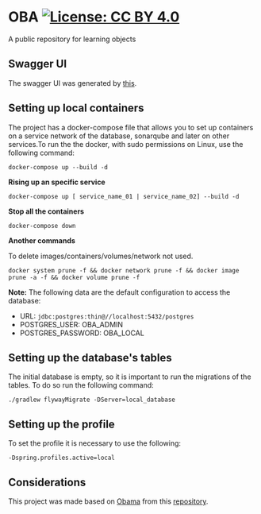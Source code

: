 # OBA [![License: CC BY 4.0](https://img.shields.io/badge/License-CC_BY_4.0-lightgrey.svg)](https://creativecommons.org/licenses/by/4.0/)
A public repository for learning objects

## Swagger UI

The swagger UI was generated by [this](https://github.com/springdoc/springdoc-openapi).

## Setting up local containers

The project has a docker-compose file that allows you to set up containers on a service network of the database, sonarqube and later on other services.To run the the docker, with sudo permissions
on Linux, use the following command:

```shell
docker-compose up --build -d
```

**Rising up an specific service**

```shell
docker-compose up [ service_name_01 | service_name_02] --build -d
```

**Stop all the containers**

```shell
docker-compose down
```

**Another commands**

To delete images/containers/volumes/network not used.

```shell
docker system prune -f && docker network prune -f && docker image prune -a -f && docker volume prune -f
```

**Note:** The following data are the default configuration to access the database:
* URL: ``` jdbc:postgres:thin@//localhost:5432/postgres ```
* POSTGRES_USER: OBA_ADMIN
* POSTGRES_PASSWORD: OBA_LOCAL


## Setting up the database's tables

The initial database is empty, so it is important to run the migrations of the tables. To do so run the following command:

```shell
./gradlew flywayMigrate -DServer=local_database
```
## Setting up the profile

To set the profile it is necessary to use the following: 

```
-Dspring.profiles.active=local
```

## Considerations
This project was made based on [Obama](https://obama.imd.ufrn.br/) from this [repository](https://github.com/informaticaeducacional/obama).
